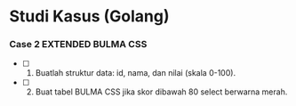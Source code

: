 # Studi Kasus (Golang)
### Case 2 EXTENDED BULMA CSS
- [ ] 1. Buatlah struktur data: id, nama, dan nilai (skala 0-100).
- [ ] 2. Buat tabel BULMA CSS jika skor dibawah 80 select berwarna merah.